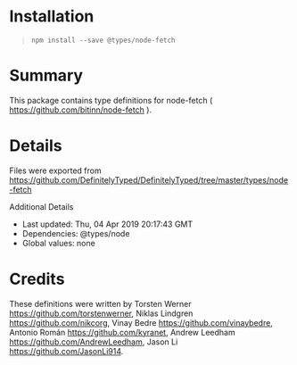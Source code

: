 # Installation
> `npm install --save @types/node-fetch`

# Summary
This package contains type definitions for node-fetch ( https://github.com/bitinn/node-fetch ).

# Details
Files were exported from https://github.com/DefinitelyTyped/DefinitelyTyped/tree/master/types/node-fetch

Additional Details
 * Last updated: Thu, 04 Apr 2019 20:17:43 GMT
 * Dependencies: @types/node
 * Global values: none

# Credits
These definitions were written by Torsten Werner <https://github.com/torstenwerner>, Niklas Lindgren <https://github.com/nikcorg>, Vinay Bedre <https://github.com/vinaybedre>, Antonio Román <https://github.com/kyranet>, Andrew Leedham <https://github.com/AndrewLeedham>, Jason Li <https://github.com/JasonLi914>.
